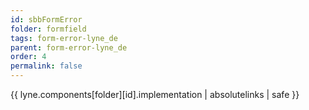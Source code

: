 ```yaml
---
id: sbbFormError
folder: formfield
tags: form-error-lyne_de
parent: form-error-lyne_de
order: 4
permalink: false  
---
```

{{ lyne.components[folder][id].implementation | absolutelinks | safe }}


